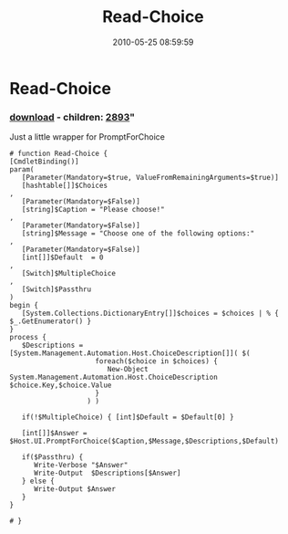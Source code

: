 ﻿---
pid:            1871
parent:         0
children:       2893
poster:         Joel Bennett
title:          Read-Choice
date:           2010-05-25 08:59:59
format:         posh
---

# Read-Choice

### [download](1871.ps1) - children: [2893](2893.md)"

Just a little wrapper for PromptForChoice

```posh
# function Read-Choice {
[CmdletBinding()]
param(
   [Parameter(Mandatory=$true, ValueFromRemainingArguments=$true)]
   [hashtable[]]$Choices
,
   [Parameter(Mandatory=$False)]
   [string]$Caption = "Please choose!"
,  
   [Parameter(Mandatory=$False)]
   [string]$Message = "Choose one of the following options:"
,  
   [Parameter(Mandatory=$False)]
   [int[]]$Default  = 0
,  
   [Switch]$MultipleChoice
,
   [Switch]$Passthru
)
begin {
   [System.Collections.DictionaryEntry[]]$choices = $choices | % { $_.GetEnumerator() }
}
process {
   $Descriptions = [System.Management.Automation.Host.ChoiceDescription[]]( $(
                     foreach($choice in $choices) {
                        New-Object System.Management.Automation.Host.ChoiceDescription $choice.Key,$choice.Value
                     } 
                   ) )

   if(!$MultipleChoice) { [int]$Default = $Default[0] }

   [int[]]$Answer = $Host.UI.PromptForChoice($Caption,$Message,$Descriptions,$Default)

   if($Passthru) {
      Write-Verbose "$Answer"
      Write-Output  $Descriptions[$Answer]
   } else {
      Write-Output $Answer
   }
}

# }
```

